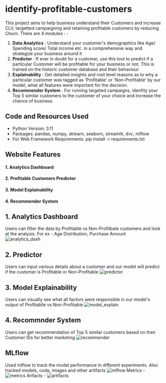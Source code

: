 identify-profitable-customers
==============================

This project aims to help business understand their Customers and increase CLV, targetted campaigning and retaining profitable customers by reducing Churn. There are 4 modules : -
1. **Data Analytics** : Understand your customer's demographics like Age/ Spending score/ Total income etc. in a comprehensive way and strategize your business around it
2. **Predictor** : If ever in doubt for a customer, use this tool to predict if a particular Customer will be profitable for your business or not. This is trained on the historic customer database and their behaviour
3. **Explainability** : Get detailed insights and root level reasons as to why a particular customer was tagged as 'Profitable' or 'Non-Profitable' by our model, what all features were important for the decision.
4. **Recommender System** : For running targeted campaigns, idenfity your Top 5 similar customers to the customer of your choice and increase the chance of business

## Code and Resources Used
* Python Version: 3.11
* Packages: pandas, numpy, sklearn, seaborn, streamlit, dvc, mlflow
* For Web Framework Requirements: pip install -r requirements.txt

## Website Features
#### 1. Analytics Dashboard
#### 2. Profitable Customers Predictor
#### 3. Model Explainability
#### 4. Recommender System

## 1. Analytics Dashboard
Users can filter the data by Profitable vs Non-Profitbale customers and look at the analysis. For ex - Age Distribution, Purchase Amount
![analytics_dash](https://github.com/user-attachments/assets/401f0b1e-62ee-4986-94ac-6a2d156cb364)

## 2. Predictor
Users can input various details about a customer and our model will predict if the customer is Profitable or Non-Profitable
![predictor](https://github.com/user-attachments/assets/de25e3c5-c3fc-4b5c-9663-fb3445a5a858)

## 3. Model Explainability
Users can visually see what all factors were responsible in our model's output of Profitablle vs Non-Profitable
![model_explain](https://github.com/user-attachments/assets/f92fb607-a4fd-4e29-bfd8-b761a507be4b)

## 4. Recommnder System
Users can get recommendation of Top 5 similar customers based on their Customer IDs for better marketing
![recommender](https://github.com/user-attachments/assets/28ac6974-e0e9-443b-83b1-c0abf4dad63d)

## MLflow
Used mlflow to track the model performance in different experiments. Also tracked models, code, images and other artifacts
![mlflow](https://github.com/user-attachments/assets/f63a6704-1d67-4c21-8de1-aa2eba22c3df)
Metrics -
![metrics](https://github.com/user-attachments/assets/e4950075-e75e-4987-9df9-fdae5b463ef9)
Arifacts -
![artifacts](https://github.com/user-attachments/assets/9b00aafa-11d3-406e-b48d-0f41253d9f63)



